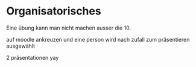 # Organisatorisches

Eine übung kann man nicht machen ausser die 10.

auf moodle ankreuzen und eine person wird nach zufall zum präsentieren ausgewählt 

2 präsentationen yay











